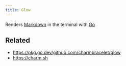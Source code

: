 ```yaml
---
title: Glow
---
```


Renders [Markdown](Markdown.md) in the terminal with [Go](Go.md)

## Related

* https://pkg.go.dev/github.com/charmbracelet/glow
* https://charm.sh
